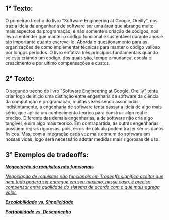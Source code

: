 
## 1° Texto:

O primeiroo trecho do livro "Software Engineering at Google, Oreilly", nos traz a ideia da engenharia de software ser uma área que abrange muito mais aspectos da programação, e não somente a criação de códigos, nos leva a entender que manter o código funcional e sustentável durante anos é tão importante quanto escreve-lo. Aborda o questionamento para as organizações de como implementar técnicas para manter o código valioso por longos períodos. O livro enfatiza três princípios fundamentais quando se esta criando um código, dos quais são, tempo e mudança, escala e crescimento e por ultimo compensações e custos.


## 2° Texto:

O segundo trecho do livro "Software Engineering at Google, Oreilly" tenta criar logo de inicio uma distinção entre engenharia de software da ciência da computação e programação, muitas vezes sendo associadas indistintamente, a engenharia de software tenta passar a ideia de algo mais sério, que aplica um conhecimento teorico para construir algo real e preciso. Diferente das demais engenharias, a de software não cria algo tangível, e sim algo mais teorico. Em contrapartida, as outras engenharias possuem regras rigorosas, pois, erros de cálculo podem trazer sérios danos físicos. Mas, com a integração cada vez mais comum do software em nossas vidas, logo será necessário adotar medidas mais rigorosas de uso.



## 3° Exemplos de tradeoffs:

<u><i>**Negociação de requisitos não funcionais**

Negociação de requisitos não funcionais em Tradeoffs significa aceitar que nem tudo poderá ser entregue em seu máximo, nesse caso, é preciso compensar entre qualidade do sistema de acordo com o que mais agrega valor.

<u><i>**Escalabilidade vs. Simplicidade**


<u><i>**Portabilidade vs. Desempenho**

